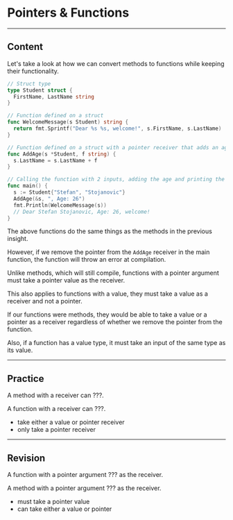 ﻿---
author: Stefan-Stojanovic

aspects:
  - workout

type: normal

category: how to

---

# Pointers & Functions

---
## Content

Let's take a look at how we can convert methods to functions while keeping their functionality.

```go
// Struct type
type Student struct {
  FirstName, LastName string
}

// Function defined on a struct
func WelcomeMessage(s Student) string {
  return fmt.Sprintf("Dear %s %s, welcome!", s.FirstName, s.LastName)
}

// Function defined on a struct with a pointer receiver that adds an age after the last name
func AddAge(s *Student, f string) {
  s.LastName = s.LastName + f
}

// Calling the function with 2 inputs, adding the age and printing the result
func main() {
  s := Student{"Stefan", "Stojanovic"}
  AddAge(&s, ", Age: 26")
  fmt.Println(WelcomeMessage(s))
  // Dear Stefan Stojanovic, Age: 26, welcome!
}

```

The above functions do the same things as the methods in the previous insight.

However, if we remove the pointer from the `AddAge` receiver in the main function, the function will throw an error at compilation.

Unlike methods, which will still compile, functions with a pointer argument must take a pointer value as the receiver.

This also applies to functions with a value, they must take a value as a receiver and not a pointer. 

If our functions were methods, they would be able to take a value or a pointer as a receiver regardless of whether we remove the pointer from the function.

Also, if a function has a value type, it must take an input of the same type as its value.

---
## Practice

A method with a receiver can ???.

A function with a receiver can ???.

- take either a value or pointer receiver
- only take a pointer receiver

---
## Revision

A function with a pointer argument ??? as the receiver.

A method with a pointer argument ??? as the receiver.

- must take a pointer value
- can take either a value or pointer